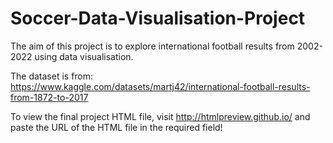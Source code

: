 # Soccer-Data-Visualisation-Project
The aim of this project is to explore international football results from 2002-2022 using data visualisation.

The dataset is from: https://www.kaggle.com/datasets/martj42/international-football-results-from-1872-to-2017

To view the final project HTML file, visit http://htmlpreview.github.io/ and paste the URL of the HTML file in the required field!
